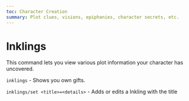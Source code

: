 ```yaml
---
toc: Character Creation
summary: Plot clues, visions, epiphanies, character secrets, etc.
---
```

# Inklings
This command lets you view various plot information your character has uncovered.

`inklings` - Shows you own gifts.

`inklings/set <title>=<details>` - Adds or edits a Inkling with the title <title>.*
`inklings/edit <title>` - Pulls the named Inkling into your client for editing.*
`inklings/delete <title>` - Deletes the named Inkling from your Gifts.*


* These can only be set and edited during chargen.
